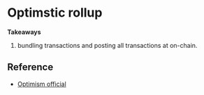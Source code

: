 # Optimstic rollup

**Takeaways**

1. bundling transactions and posting all transactions at on-chain.

## Reference

- [Optimism official](https://www.optimism.io/)